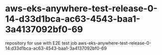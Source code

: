 # aws-eks-anywhere-test-release-0-14-d33d1bca-ac63-4543-baa1-3a4137092bf0-69
repository for use with E2E test job aws-eks-anywhere-test-release-0-14:d33d1bca-ac63-4543-baa1-3a4137092bf0-69
